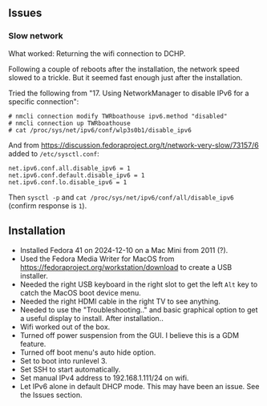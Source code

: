 ## Issues

### Slow network

What worked: Returning the wifi connection to DCHP.

Following a couple of reboots after the installation, the network speed slowed
to a trickle. But it seemed fast enough just after the installation.

Tried the following from "17. Using NetworkManager to disable IPv6 for a
specific connection":
```
# nmcli connection modify TWRboathouse ipv6.method "disabled"
# nmcli connection up TWRboathouse
# cat /proc/sys/net/ipv6/conf/wlp3s0b1/disable_ipv6
```

And from https://discussion.fedoraproject.org/t/network-very-slow/73157/6
added to `/etc/sysctl.conf`:
```
net.ipv6.conf.all.disable_ipv6 = 1
net.ipv6.conf.default.disable_ipv6 = 1
net.ipv6.conf.lo.disable_ipv6 = 1
```

Then `sysctl -p` and `cat /proc/sys/net/ipv6/conf/all/disable_ipv6` (confirm
response is `1`).


## Installation

* Installed Fedora 41 on 2024-12-10 on a Mac Mini from 2011 (?).
* Used the Fedora Media Writer for MacOS from
  https://fedoraproject.org/workstation/download to create a USB installer.
* Needed the right USB keyboard in the right slot to get the left `Alt` key to
  catch the MacOS boot device menu.
* Needed the right HDMI cable in the right TV to see anything.
* Needed to use the "Troubleshooting.." and basic graphical option to get a
  useful display to install. After installation..
* Wifi worked out of the box.
* Turned off power suspension from the GUI. I believe this is a GDM feature.
* Turned off boot menu's auto hide option.
* Set to boot into runlevel 3.
* Set SSH to start automatically.
* Set manual IPv4 address to 192.168.1.111/24 on wifi.
* Let IPv6 alone in default DHCP mode. This may have been an issue. See the
  Issues section.
